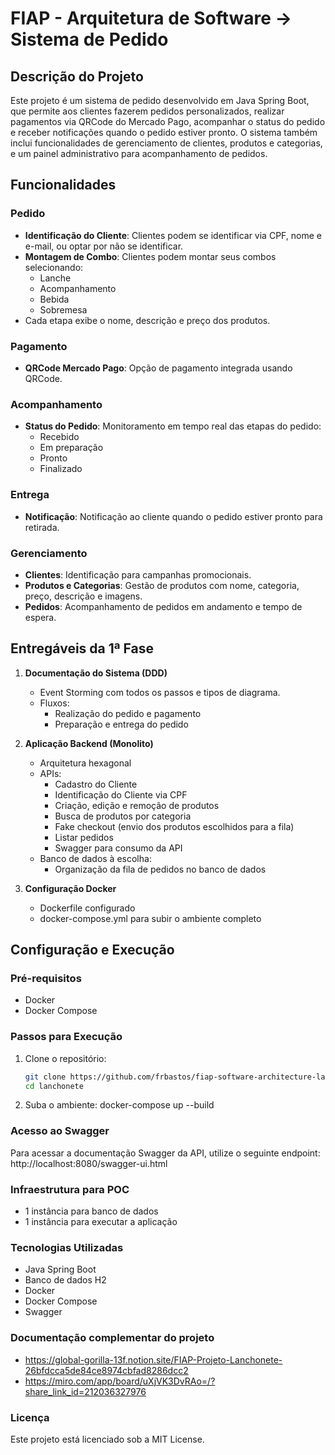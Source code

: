 # FIAP - Arquitetura de Software -> Sistema de Pedido

## Descrição do Projeto

Este projeto é um sistema de pedido desenvolvido em Java Spring Boot, que permite aos clientes fazerem pedidos personalizados, realizar pagamentos via QRCode do Mercado Pago, acompanhar o status do pedido e receber notificações quando o pedido estiver pronto. O sistema também inclui funcionalidades de gerenciamento de clientes, produtos e categorias, e um painel administrativo para acompanhamento de pedidos.

## Funcionalidades

### Pedido
- **Identificação do Cliente**: Clientes podem se identificar via CPF, nome e e-mail, ou optar por não se identificar.
- **Montagem de Combo**: Clientes podem montar seus combos selecionando:
  - Lanche
  - Acompanhamento
  - Bebida
  - Sobremesa
- Cada etapa exibe o nome, descrição e preço dos produtos.

### Pagamento
- **QRCode Mercado Pago**: Opção de pagamento integrada usando QRCode.

### Acompanhamento
- **Status do Pedido**: Monitoramento em tempo real das etapas do pedido:
  - Recebido
  - Em preparação
  - Pronto
  - Finalizado

### Entrega
- **Notificação**: Notificação ao cliente quando o pedido estiver pronto para retirada.

### Gerenciamento
- **Clientes**: Identificação para campanhas promocionais.
- **Produtos e Categorias**: Gestão de produtos com nome, categoria, preço, descrição e imagens.
- **Pedidos**: Acompanhamento de pedidos em andamento e tempo de espera.

## Entregáveis da 1ª Fase

1. **Documentação do Sistema (DDD)**
   - Event Storming com todos os passos e tipos de diagrama.
   - Fluxos:
     - Realização do pedido e pagamento
     - Preparação e entrega do pedido

2. **Aplicação Backend (Monolito)**
   - Arquitetura hexagonal
   - APIs:
     - Cadastro do Cliente
     - Identificação do Cliente via CPF
     - Criação, edição e remoção de produtos
     - Busca de produtos por categoria
     - Fake checkout (envio dos produtos escolhidos para a fila)
     - Listar pedidos
     - Swagger para consumo da API
   - Banco de dados à escolha:
     - Organização da fila de pedidos no banco de dados

3. **Configuração Docker**
   - Dockerfile configurado
   - docker-compose.yml para subir o ambiente completo

## Configuração e Execução

### Pré-requisitos
- Docker
- Docker Compose

### Passos para Execução

1. Clone o repositório:
   ```bash
   git clone https://github.com/frbastos/fiap-software-architecture-lanchonete.git
   cd lanchonete

3. Suba o ambiente:
    docker-compose up --build

### Acesso ao Swagger

Para acessar a documentação Swagger da API, utilize o seguinte endpoint:
http://localhost:8080/swagger-ui.html
    
### Infraestrutura para POC

- 1 instância para banco de dados
- 1 instância para executar a aplicação

### Tecnologias Utilizadas

- Java Spring Boot
- Banco de dados H2
- Docker
- Docker Compose
- Swagger

### Documentação complementar do projeto

- https://global-gorilla-13f.notion.site/FIAP-Projeto-Lanchonete-26bfdcca5de84ce8974cbfad8286dcc2
- https://miro.com/app/board/uXjVK3DvRAo=/?share_link_id=212036327976

### Licença

Este projeto está licenciado sob a MIT License.






